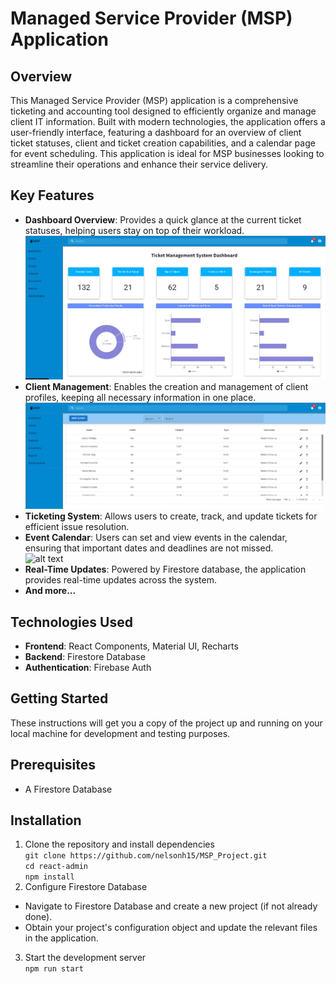 # Managed Service Provider (MSP) Application
## Overview
This Managed Service Provider (MSP) application is a comprehensive ticketing and accounting tool designed to efficiently organize and manage client IT information. Built with modern technologies, the application offers a user-friendly interface, 
featuring a dashboard for an overview of client ticket statuses, client and ticket creation capabilities, and a calendar page for event scheduling. This application is ideal for MSP businesses looking to streamline their operations and enhance their service delivery.

## Key Features
* **Dashboard Overview**: Provides a quick glance at the current ticket statuses, helping users stay on top of their workload. <br>
![alt text](https://github.com/nelsonh15/MSP_Project/blob/master/img/Screenshot_1.jpg)
* **Client Management**: Enables the creation and management of client profiles, keeping all necessary information in one place. <br>
![alt text](https://github.com/nelsonh15/MSP_Project/blob/master/img/Screenshot_2.jpg)
* **Ticketing System**: Allows users to create, track, and update tickets for efficient issue resolution. <br>
* **Event Calendar**: Users can set and view events in the calendar, ensuring that important dates and deadlines are not missed. <br>
![alt text](https://github.com/nelson1998/MSP_Project/blob/master/img/Screenshot_3.jpg)
* **Real-Time Updates**: Powered by Firestore database, the application provides real-time updates across the system. <br>
* **And more...**

## Technologies Used
* **Frontend**: React Components, Material UI, Recharts <br>
* **Backend**: Firestore Database <br>
* **Authentication**: Firebase Auth <br>

## Getting Started
These instructions will get you a copy of the project up and running on your local machine for development and testing purposes.

## Prerequisites
* A Firestore Database <br>

## Installation
1. Clone the repository and install dependencies <br>
`git clone https://github.com/nelsonh15/MSP_Project.git` <br>
`cd react-admin` <br>
`npm install` <br>
2. Configure Firestore Database <br>
* Navigate to Firestore Database and create a new project (if not already done). <br>
* Obtain your project's configuration object and update the relevant files in the application. <br>
3. Start the development server <br>
`npm run start`


